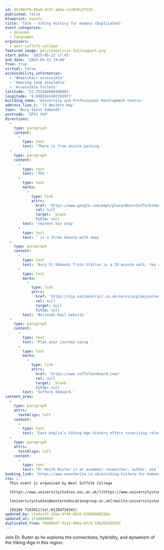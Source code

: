```yaml
---
id: 86198dfb-99a0-4c5f-a02e-e1a859cd7519
published: false
blueprint: events
title: 'Talk - Viking History for Humans (Duplicated)'
event_categories:
  - museums
  - languages
organisers:
  - west-suffolk-college
featured_image: pelicanpelican-3x2/support.png
start_date: '2025-05-22 17:45'
end_date: '2025-05-22 19:00'
free: true
virtual: false
accessibility_information:
  - 'Wheelchair accessible'
  - 'Hearing loop available'
  - 'Accessible toilets'
latitude: '52.252568968190985'
longitude: '0.6965541482191977'
building_name: 'University and Professional Development Centre'
address_line_1: '73 Western Way'
town: 'Bury Saint Edmunds'
postcode: 'IP33 3SP'
directions:
  -
    type: paragraph
    content:
      -
        type: text
        text: 'There is free onsite parking.'
  -
    type: paragraph
    content:
      -
        type: text
        text: 'The '
      -
        type: text
        marks:
          -
            type: link
            attrs:
              href: 'https://www.google.com/maps/place/West+Suffolk+House/@52.2521149,0.694227,17z/data=!4m23!1m16!4m15!1m6!1m2!1s0x47d84d6103f109c9:0xe301ad37bdd547cc!2sUniversity+and+Professional+Development+Centre,+Western+Way,+Bury+Saint+Edmunds!2m2!1d0.6965166!2d52.2524245!1m6!1m2!1s0x47d84c3d94cee917:0x8cf440ee7f085fb1!2sWest+Suffolk+House,+Bury+Saint+Edmunds+IP33+3SP!2m2!1d0.695897!2d52.25182!3e2!3m5!1s0x47d84c3d94cee917:0x8cf440ee7f085fb1!8m2!3d52.25182!4d0.695897!16s%2Fg%2F11g6wz28w2?entry=ttu&g_ep=EgoyMDI1MDEyOS4xIKXMDSoASAFQAw%3D%3D'
              rel: null
              target: _blank
              title: null
        text: 'nearest bus stop'
      -
        type: text
        text: ' is a three minute walk away.'
  -
    type: paragraph
    content:
      -
        type: text
        text: 'Bury St Edmunds Train Station is a 20 minute walk. You can check train times and service updates on the '
      -
        type: text
        marks:
          -
            type: link
            attrs:
              href: 'https://ojp.nationalrail.co.uk/service/planjourney/search'
              rel: null
              target: null
              title: null
        text: 'National Rail website.'
  -
    type: paragraph
    content:
      -
        type: text
        text: 'Plan your journey using '
      -
        type: text
        marks:
          -
            type: link
            attrs:
              href: 'https://www.suffolkonboard.com/'
              rel: null
              target: _blank
              title: null
        text: 'Suffolk Onboard.'
content_area:
  -
    type: paragraph
    attrs:
      textAlign: left
    content:
      -
        type: text
        text: 'East Anglia’s Viking-Age history offers surprising relevance to contemporary issues like migration, international law, and diplomacy. This complex history is more intricate than it appears. Join Dr. Ruiter as he explores the connections, hybridity, and dynamism of the Viking-Age in this region.'
  -
    type: paragraph
    attrs:
      textAlign: left
    content:
      -
        type: text
        text: "Dr Keith Ruiter is an academic researcher, author, and lecturer specialising in Viking-Age and medieval history.\_"
booking_link: 'https://www.eventbrite.co.uk/e/viking-history-for-humans-tickets-1022565128827'
cta: |-
  This event is organised by West Suffolk College

  [https://www.universitystudies.wsc.ac.uk/](https://www.universitystudies.wsc.ac.uk/)

  [universitystudies@easterneducationgroup.ac.uk](mailto:universitystudies@easterneducationgroup.ac.uk)

  [01284 716341](tel:01284716341)
updated_by: c2a9acd7-26be-4f49-89cb-918d0960210a
updated_at: 1738684969
duplicated_from: f9490ed7-9115-499a-87c9-59b203d5593f
---
```

Join Dr. Ruiter as he explores the connections, hybridity, and dynamism of the Viking-Age in this region.